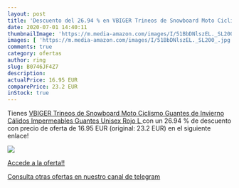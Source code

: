 ```yaml
---
layout: post
title: 'Descuento del 26.94 % en VBIGER Trineos de Snowboard Moto Ciclism'
date: 2020-07-01 14:40:11
thumbnailImage: 'https://m.media-amazon.com/images/I/51BbDNlszEL._SL200_.jpg'
images: [ 'https://m.media-amazon.com/images/I/51BbDNlszEL._SL200_.jpg' ]
comments: true
category: ofertas
author: ring
slug: B0746JF4Z7
description:
actualPrice: 16.95 EUR
comparePrice: 23.2 EUR
inStock: true
---
```


Tienes [VBIGER Trineos de Snowboard Moto Ciclismo Guantes de Invierno Cálidos Impermeables Guantes Unisex  Rojo  L ](https://www.amazon.com/dp/B0746JF4Z7/?tag=redken08-20) con un 26.94 % de descuento con precio de oferta de 16.95 EUR (original: 23.2 EUR) en el siguiente enlace!

[![](https://m.media-amazon.com/images/I/51BbDNlszEL._SL200_.jpg)](https://www.amazon.com/dp/B0746JF4Z7/?tag=redken08-20)

[Accede a la oferta!!](https://www.amazon.com/dp/B0746JF4Z7/?tag=redken08-20)

[Consulta otras ofertas en nuestro canal de telegram](https://t.me/s/ofertas25)
